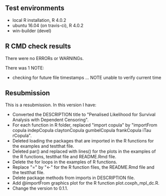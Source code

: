 ## Test environments
* local R installation, R 4.0.2
* ubuntu 16.04 (on travis-ci), R 4.0.2
* win-builder (devel)

## R CMD check results

There were no ERRORs or WARNINGs.

There was 1 NOTE:
* checking for future file timestamps ... NOTE unable to verify current time

## Resubmission

This is a resubmission. In this version I have:

* Converted the DESCRIPTION title to "Penalised Likelihood for Survival Analysis with Dependent Censoring".
* For each function in R folder, replaced "import copula" by "importFrom copula indepCopula claytonCopula gumbelCopula frankCopula iTau rCopula".
* Deleted loading the packages that are imported in the R functions for the examples and testthat file.
* Deleted par() and replaced with lines() for the plots in the examples of the R functions, testthat file and README.Rmd file.
* Delete the for loops in the examples of R functions.
* Replace "=" by "<-" for the R function files, the README.Rmd file and the testthat file.
* Delete package methods from imports in DESCRIPTION file.
* Add @importFrom graphics plot for the R function plot.coxph_mpl_dc.R.
* Change the version to 0.1.1.
